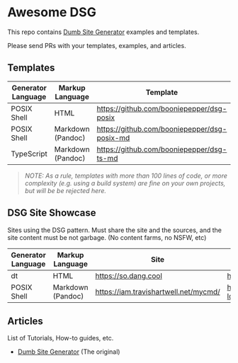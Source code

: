 # Awesome DSG

This repo contains [Dumb Site Generator][dsg] examples and templates.

Please send PRs with your templates, examples, and articles.

## Templates

| Generator Language | Markup Language   | Template                                     | Example Site                                 |
|--------------------|-------------------|----------------------------------------------|----------------------------------------------|
| POSIX Shell        | HTML              | https://github.com/booniepepper/dsg-posix    | https://booniepepper.github.io/dsg-posix/    |
| POSIX Shell        | Markdown (Pandoc) | https://github.com/booniepepper/dsg-posix-md | https://booniepepper.github.io/dsg-posix-md/ |
| TypeScript         | Markdown (Pandoc) | https://github.com/booniepepper/dsg-ts-md    | https://booniepepper.github.io/dsg-ts-md/    |

> _NOTE: As a rule, templates with more than 100 lines of code, or more
complexity (e.g. using a build system) are fine on your own projects, but will
be be rejected here._

## DSG Site Showcase

Sites using the DSG pattern. Must share the site and the sources, and the site
content must be not garbage. (No content farms, no NSFW, etc)

| Generator Language | Markup Language   | Site                                  | Sources                                                |
|--------------------|-------------------|---------------------------------------|--------------------------------------------------------|
| dt                 | HTML              | https://so.dang.cool                  | https://github.com/so-dang-cool/so.dang.cool           |
| POSIX Shell        | Markdown (Pandoc) | https://iam.travishartwell.net/mycmd/ | https://github.com/travisbhartwell/mycmd/tree/work-log |

## Articles

List of Tutorials, How-to guides, etc.

* [Dumb Site Generator][dsg] (The original)


[dsg]: https://so.dang.cool/blog/
